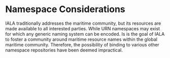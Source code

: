 # Namespace Considerations

   IALA traditionally addresses the maritime community, but its
   resources are made available to all interested parties. While URN namespaces 
   may exist for which any generic naming system can be encoded. 
   Is is the goal of IALA to foster a community around maritime resource names
   within the global maritime community. Therefore, the possibility of binding 
   to various other namespace repositories have been deemed impractical. 
